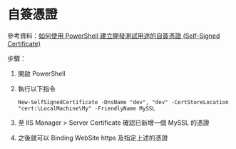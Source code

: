 # 自簽憑證

參考資料：[如何使用 PowerShell 建立開發測試用途的自簽憑證 (Self-Signed Certificate)](https://blog.miniasp.com/post/2018/04/24/Using-PowerShell-to-build-Self-Signed-Certificate)

步驟：

1. 開啟 PowerShell
1. 執行以下指令

    ```
    New-SelfSignedCertificate -DnsName "dev", "dev" -CertStoreLocation "cert:\LocalMachine\My" -FriendlyName MySSL
    ```
1. 至 IIS Manager > Server Certificate 確認已新增一個 MySSL 的憑證
1. 之後就可以 Binding WebSite https 及指定上述的憑證
